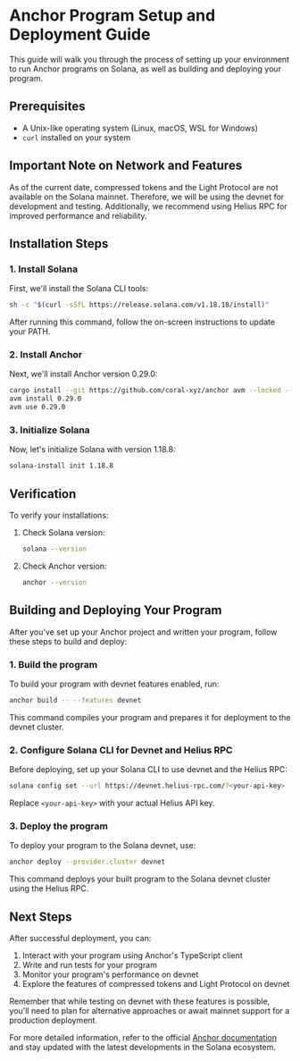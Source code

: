 # Anchor Program Setup and Deployment Guide

This guide will walk you through the process of setting up your environment to run Anchor programs on Solana, as well as building and deploying your program.

## Prerequisites

- A Unix-like operating system (Linux, macOS, WSL for Windows)
- `curl` installed on your system

## Important Note on Network and Features

As of the current date, compressed tokens and the Light Protocol are not available on the Solana mainnet. Therefore, we will be using the devnet for development and testing. Additionally, we recommend using Helius RPC for improved performance and reliability.

## Installation Steps

### 1. Install Solana

First, we'll install the Solana CLI tools:

```bash
sh -c "$(curl -sSfL https://release.solana.com/v1.18.18/install)"
```

After running this command, follow the on-screen instructions to update your PATH.

### 2. Install Anchor

Next, we'll install Anchor version 0.29.0:

```bash
cargo install --git https://github.com/coral-xyz/anchor avm --locked --force
avm install 0.29.0
avm use 0.29.0
```

### 3. Initialize Solana

Now, let's initialize Solana with version 1.18.8:

```bash
solana-install init 1.18.8
```

## Verification

To verify your installations:

1. Check Solana version:

   ```bash
   solana --version
   ```

2. Check Anchor version:
   ```bash
   anchor --version
   ```

## Building and Deploying Your Program

After you've set up your Anchor project and written your program, follow these steps to build and deploy:

### 1. Build the program

To build your program with devnet features enabled, run:

```bash
anchor build -- --features devnet
```

This command compiles your program and prepares it for deployment to the devnet cluster.

### 2. Configure Solana CLI for Devnet and Helius RPC

Before deploying, set up your Solana CLI to use devnet and the Helius RPC:

```bash
solana config set --url https://devnet.helius-rpc.com/?<your-api-key>
```

Replace `<your-api-key>` with your actual Helius API key.

### 3. Deploy the program

To deploy your program to the Solana devnet, use:

```bash
anchor deploy --provider.cluster devnet
```

This command deploys your built program to the Solana devnet cluster using the Helius RPC.

## Next Steps

After successful deployment, you can:

1. Interact with your program using Anchor's TypeScript client
2. Write and run tests for your program
3. Monitor your program's performance on devnet
4. Explore the features of compressed tokens and Light Protocol on devnet

Remember that while testing on devnet with these features is possible, you'll need to plan for alternative approaches or await mainnet support for a production deployment.

For more detailed information, refer to the official [Anchor documentation](https://www.anchor-lang.com/) and stay updated with the latest developments in the Solana ecosystem.
